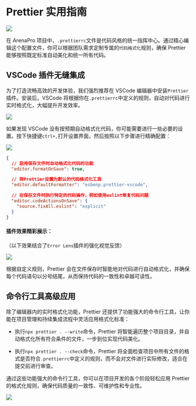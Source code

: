 # Prettier 实用指南

![](/QQ20250115-160857.png)

在 ArenaPro 项目中，`.prettierrc`文件是代码风格的统一指挥中心。通过精心编辑这个配置文件，你可以根据团队需求定制专属的`代码格式化`规则，确保 Prettier 能够按照既定标准自动美化和统一所有代码。

## VSCode 插件无缝集成

为了打造流畅高效的开发体验，我们强烈推荐在 VSCode 编辑器中安装`Prettier`插件。安装后，VSCode 将根据你在`.prettierrc`中定义的规则，自动对代码进行实时格式化，大幅提升开发效率。

![](/QQ20250115-161406.png)

如果发现 VSCode 没有按预期自动格式化代码，你可能需要进行一些必要的设置。按下快捷键`ctrl+,`打开设置界面，然后按照以下步骤进行精确配置：

![](/QQ20250115-163405.png)

```json
{
  // 启用保存文件时自动格式化代码的功能
  "editor.formatOnSave": true,

  // 将Prettier设置为默认的代码格式化工具
  "editor.defaultFormatter": "esbenp.prettier-vscode",

  // 在保存文件时执行特定的代码操作，例如使用eslint修复代码问题
  "editor.codeActionsOnSave": {
    "source.fixAll.eslint": "explicit"
  }
}
```

#### 插件效果精彩展示：

（以下效果结合了`Error Lens`插件的强化视觉反馈）

![](https://static.codemao.cn/pickduck/SyeZkeSw1g.gif?hash=FoYfsUc3U1Np-vx6G8pKjpYCvfMz)

根据自定义规则，Prettier 会在文件保存时智能地对代码进行自动格式化，并确保每个代码语句以分号结尾，从而保持代码的一致性和卓越可读性。

## 命令行工具高级应用

除了编辑器内的实时格式化功能，Prettier 还提供了功能强大的命令行工具，让你能在项目管理和持续集成流程中灵活应用格式化标准：

- 执行`npx prettier . --write`命令，Prettier 将智能遍历整个项目目录，并自动格式化所有符合条件的文件，一步到位实现代码美化。

- 执行`npx prettier . --check`命令，Prettier 将全面检查项目中所有文件的格式是否符合`.prettierrc`中定义的规则，而不会对文件进行实际修改，适合在提交前进行审查。

通过这些功能强大的命令行工具，你可以在项目开发的各个阶段轻松应用 Prettier 的格式化规则，确保代码质量的一致性、可维护性和专业性。

![](/QQ20250115-162137.png)
